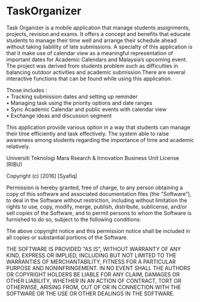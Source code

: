# TaskOrganizer
<p>Task Organizer is a mobile application that manage students assignments, projects, revision and exams. It offers a concept and benefits that educate students to manage their time well and arrange their schedule ahead without taking liablility of late submissions. A specialty of this application is that it make use of calendar view as a meaningful representation of important dates for Academic Calendars and Malaysia’s upcoming event. The project was derived from students problem such as difficulties in balancing outdoor activities and academic submission.There are several interactive functions that can be found while using this application.</p>

Those includes : <br>
•	Tracking submission dates and setting up reminder <br>
•	Managing task using the priority options and date ranges<br>
•	Sync Academic Calendar and public events with calendar view<br>
•	Exchange ideas and discussion segment<br>

This application provide various option in a way that students can manage their time efficiently and task effectively. The system able to raise awareness among students regarding the importance of time and academic relatively.


Universiti Teknologi Mara Rsearch & Innovation Business Unit License (RIBU)

Copyright (c) [2016] [Syafiq]

Permission is hereby granted, free of charge, to any person obtaining a copy
of this software and associated documentation files (the "Software"), to deal
in the Software without restriction, including without limitation the rights
to use, copy, modify, merge, publish, distribute, sublicense, and/or sell
copies of the Software, and to permit persons to whom the Software is
furnished to do so, subject to the following conditions:

The above copyright notice and this permission notice shall be included in all
copies or substantial portions of the Software.

THE SOFTWARE IS PROVIDED "AS IS", WITHOUT WARRANTY OF ANY KIND, EXPRESS OR
IMPLIED, INCLUDING BUT NOT LIMITED TO THE WARRANTIES OF MERCHANTABILITY,
FITNESS FOR A PARTICULAR PURPOSE AND NONINFRINGEMENT. IN NO EVENT SHALL THE
AUTHORS OR COPYRIGHT HOLDERS BE LIABLE FOR ANY CLAIM, DAMAGES OR OTHER
LIABILITY, WHETHER IN AN ACTION OF CONTRACT, TORT OR OTHERWISE, ARISING FROM,
OUT OF OR IN CONNECTION WITH THE SOFTWARE OR THE USE OR OTHER DEALINGS IN THE
SOFTWARE.
